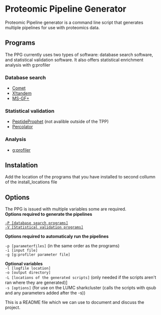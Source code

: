 Proteomic Pipeline Generator
============================

Proteomic Pipeline generator is a command line script that generates multiple pipelines for use with proteomics data.

## Programs
The PPG currently uses two types of software: database search software, and statistical validation software. It also offers statistical enrichment analysis with g:profiler

### Database search
  * [Comet](http://comet-ms.sourceforge.net/)
  * [X!tandem](https://www.thegpm.org/tandem/)
  * [MS-GF+](https://omics.pnl.gov/software/ms-gf)
  
### Statistical validation
  * [PeptideProphet](https://sourceforge.net/projects/sashimi/files/Trans-Proteomic%20Pipeline%20%28TPP%29/) (not avalible outside of the TPP)
  * [Percolator](https://github.com/percolator/percolator/wiki)

### Analysis
 * [g:profiler](https://biit.cs.ut.ee/gprofiler/page/docs)

## Instalation
Add the location of the programs that you have installed to second collumn of the install_locations file

## Options
The PPG is issued with multiple variables some are required.  
**Options required to generate the pipelines**

[`-P [database search programs]`](https://github.com/pieterklap/Pipeline#database-search)  
[`-V [Statistical validation programs]`](https://github.com/pieterklap/Pipeline#statistical-validation)  

**Options required to automaticaly run the pipelines**

`-p [parameterfiles]` (in the same order as the programs)  
`-i [input file]`  
`-g [g:profiler parameter file]`  

**Optional variables**  
`-l [logfile location]`   
`-o [output directory]`  
`-L [locations of the generated scripts]` (only needed if the scripts aren't ran where they are generated)]  
`-s [options]` (for use on the LUMC sharkcluster (calls the scripts with qsub and any parameters added after the -s))

This is a README file which we can use to document and discuss the project.
